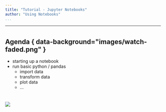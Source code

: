 ```yaml
---
title: "Tutorial - Jupyter Notebooks"
author: "Using Notebooks"
...
```


---

#
## Agenda { data-background="images/watch-faded.png" }

- starting up a notebook
- run basic python / pandas
    - import data
    - transform data
    - plot data
    - ...


#

<img class="logo" src="images/berkeley-school-of-information-logo.png"/>
